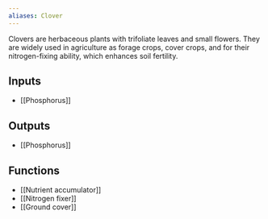 ```yaml
---
aliases: Clover
---
```

Clovers are herbaceous plants with trifoliate leaves and small flowers. They are widely used in agriculture as forage crops, cover crops, and for their nitrogen-fixing ability, which enhances soil fertility.
## Inputs
- [[Phosphorus]]

## Outputs
- [[Phosphorus]]

## Functions
- [[Nutrient accumulator]]
- [[Nitrogen fixer]]
- [[Ground cover]]